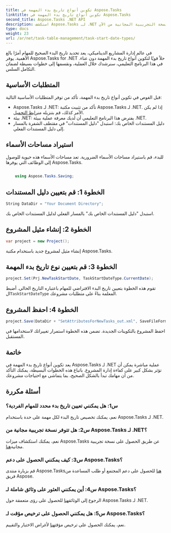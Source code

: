 ```yaml
---
title: تكوين أنواع تاريخ بدء المهمة في Aspose.Tasks
linktitle: تكوين أنواع تاريخ بدء المهمة في Aspose.Tasks
second_title: Aspose.Tasks .NET API
description: استكشف Aspose.Tasks لـ .NET لتكوين أنواع تاريخ بدء المهمة بسهولة. تحسين إدارة المشروع بكل سهولة. تحميل النسخة التجريبية المجانية من الآن!
type: docs
weight: 23
url: /ar/net/task-table-management/task-start-date-types/
---
```

في عالم إدارة المشاريع الديناميكي، يعد تحديد تاريخ البدء الصحيح للمهام أمرًا بالغ الأهمية. يوفر Aspose.Tasks for .NET حلاً قويًا لتكوين أنواع تاريخ بدء المهمة دون عناء. في هذا البرنامج التعليمي، سنرشدك خلال العملية، ونقسمها إلى خطوات بسيطة لضمان التكامل السلس.
## المتطلبات الأساسية
قبل الغوص في تكوين أنواع تاريخ بدء المهمة، تأكد من توفر المتطلبات الأساسية التالية:
- Aspose.Tasks لـ .NET: تأكد من تثبيت مكتبة Aspose.Tasks لـ .NET. إذا لم يكن الأمر كذلك، قم بتنزيله من[رابط التحميل](https://releases.aspose.com/tasks/net/).
- بيئة .NET: يفترض هذا البرنامج التعليمي أن لديك معرفة عملية ببيئة .NET.
- دليل المستندات الخاص بك: استبدل "دليل المستندات" في مقتطف الشفرة بالمسار إلى دليل المستندات الفعلي.
## استيراد مساحات الأسماء
للبدء، قم باستيراد مساحات الأسماء الضرورية. تعد مساحات الأسماء هذه حيوية للوصول إلى الوظائف التي يوفرها Aspose.Tasks.
```csharp
    
    using Aspose.Tasks.Saving;
```
## الخطوة 1: قم بتعيين دليل المستندات
```csharp
String DataDir = "Your Document Directory";
```
استبدل "دليل المستندات الخاص بك" بالمسار الفعلي لدليل المستندات الخاص بك.
## الخطوة 2: إنشاء مثيل المشروع
```csharp
var project = new Project();
```
إنشاء مثيل لمشروع جديد باستخدام مكتبة Aspose.Tasks.
## الخطوة 3: قم بتعيين نوع تاريخ بدء المهمة
```csharp
project.Set(Prj.NewTaskStartDate, TaskStartDateType.CurrentDate);
```
 تقوم هذه الخطوة بتعيين تاريخ البدء الافتراضي للمهام باعتباره التاريخ الحالي. أضبط ال`TaskStartDateType` المعلمة بناءً على متطلبات مشروعك.
## الخطوة 4: احفظ المشروع
```csharp
project.Save(DataDir + "SetAttributesForNewTasks_out.xml", SaveFileFormat.Xml);
```
احفظ المشروع بالتكوينات الجديدة. تضمن هذه الخطوة استمرار تغييراتك لاستخدامها في المستقبل.
## خاتمة
يعد تكوين أنواع تاريخ بدء المهمة في Aspose.Tasks لـ .NET عملية مباشرة يمكن أن تؤثر بشكل كبير على كفاءة إدارة المشروع. باتباع هذه الخطوات البسيطة، يمكنك التأكد من أن مهامك تبدأ بالشكل الصحيح، بما يتماشى مع احتياجات مشروعك.
## أسئلة مكررة
### س1: هل يمكنني تعيين تاريخ بدء محدد للمهام الفردية؟
نعم، يمكنك تخصيص تاريخ البدء لكل مهمة على حدة باستخدام Aspose.Tasks لـ .NET.
### س2: هل تتوفر نسخة تجريبية مجانية من Aspose.Tasks لـ .NET؟
 نعم، يمكنك استكشاف ميزات Aspose.Tasks عن طريق الحصول على نسخة تجريبية مجانية[هنا](https://releases.aspose.com/).
### س3: كيف يمكنني الحصول على دعم Aspose.Tasks؟
 قم بزيارة منتدى Aspose.Tasks[هنا](https://forum.aspose.com/c/tasks/15) للحصول على دعم المجتمع أو طلب المساعدة من فريق Aspose.
### س4: أين يمكنني العثور على وثائق شاملة لـ Aspose.Tasks؟
 الرجوع إلى الوثائق[هنا](https://reference.aspose.com/tasks/net/) للحصول على رؤى متعمقة حول Aspose.Tasks لـ .NET.
### س5: هل يمكنني الحصول على ترخيص مؤقت لـ Aspose.Tasks؟
 نعم، يمكنك الحصول على ترخيص مؤقت[هنا](https://purchase.aspose.com/temporary-license/) لأغراض الاختبار والتقييم.